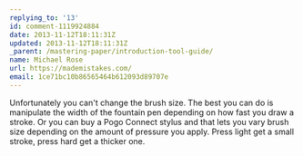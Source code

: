 ```yaml
---
replying_to: '13'
id: comment-1119924884
date: 2013-11-12T18:11:31Z
updated: 2013-11-12T18:11:31Z
_parent: /mastering-paper/introduction-tool-guide/
name: Michael Rose
url: https://mademistakes.com/
email: 1ce71bc10b86565464b612093d89707e
---
```


Unfortunately you can't change the brush size. The best you can do is manipulate
the width of the fountain pen depending on how fast you draw a stroke. Or you
can buy a Pogo Connect stylus and that lets you vary brush size depending on the
amount of pressure you apply. Press light get a small stroke, press hard get a
thicker one.
